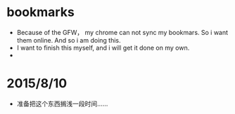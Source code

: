 # bookmarks
- Because of the GFW， my chrome can not sync my bookmars. So i want them online. And so i am doing this.
- I want to finish this myself, and i will get it done on my own.
- 
# 2015/8/10
- 准备把这个东西搁浅一段时间……
